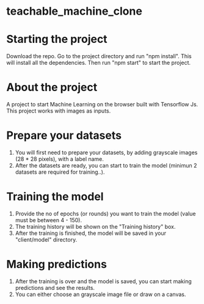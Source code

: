 # teachable_machine_clone

# Starting the project
Download the repo.
Go to the project directory and run "npm install". This will install all the dependencies.
Then run "npm start" to start the project.

# About the project
A project to start Machine Learning on the browser built with Tensorflow Js. This project works with images as inputs.

# Prepare your datasets
1. You will first need to prepare your datasets, by adding grayscale images (28 * 28 pixels), with a label name.
2. After the datasets are ready, you can start to train the model (minimun 2 datasets are required for training..).

# Training the model
1. Provide the no of epochs (or rounds) you want to train the model (value must be between 4 - 150).
2. The training history will be shown on the "Training history" box.
3. After the training is finished, the model will be saved in your "client/model" directory.

# Making predictions
1. After the training is over and the model is saved, you can start making predictions and see the results.
2. You can either choose an grayscale image file or draw on a canvas.
